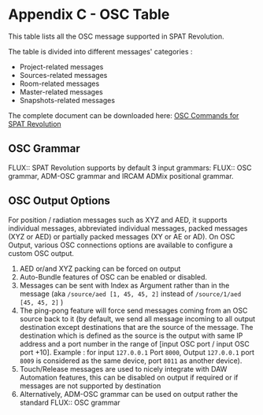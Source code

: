 # Appendix C - OSC Table

This table lists all the OSC message supported in SPAT Revolution.

The table is divided into different messages' categories :
* Project-related messages
* Sources-related messages
* Room-related messages
* Master-related messages
* Snapshots-related messages

The complete document can be downloaded here: [OSC Commands for SPAT Revolution](https://public.3.basecamp.com/p/fWnQ9D3R2indGgBfHiL2QZZT)

## OSC Grammar

FLUX:: SPAT Revolution supports by default 3 input grammars: FLUX:: OSC grammar, ADM-OSC grammar and IRCAM ADMix positional grammar.

## OSC Output Options

For position / radiation messages such as XYZ and AED, it supports individual messages, abbreviated individual messages, packed messages (XYZ or AED) or partially packed messages (XY or AE or AD).
On OSC Output, various OSC connections options are available to configure a custom OSC output.
1) AED or/and XYZ packing can be forced on output
2) Auto-Bundle features of OSC can be enabled or disabled.
3) Messages can be sent with Index as Argument rather than in the message (aka <code>/source/aed [1, 45, 45, 2]</code> instead of <code>/source/1/aed [45, 45, 2]</code> )
2) The ping-pong feature will force send messages coming from an OSC source back to it (by default, we send all message incoming to all output destination except destinations that are the source of the message. The destination which is defined as the source is the output with same IP address and a port number in the range of [input OSC port / input OSC port +10]. Example : for input <code>127.0.0.1</code> Port <code>8000</code>, Output <code>127.0.0.1</code> port <code>8009</code> is considered as the same device, port <code>8011</code> as another device).
3) Touch/Release messages are used to nicely integrate with DAW Automation features, this can be disabled on output if required or if messages are not supported by destination
4) Alternatively, ADM-OSC grammar can be used on output rather the standard FLUX:: OSC grammar
